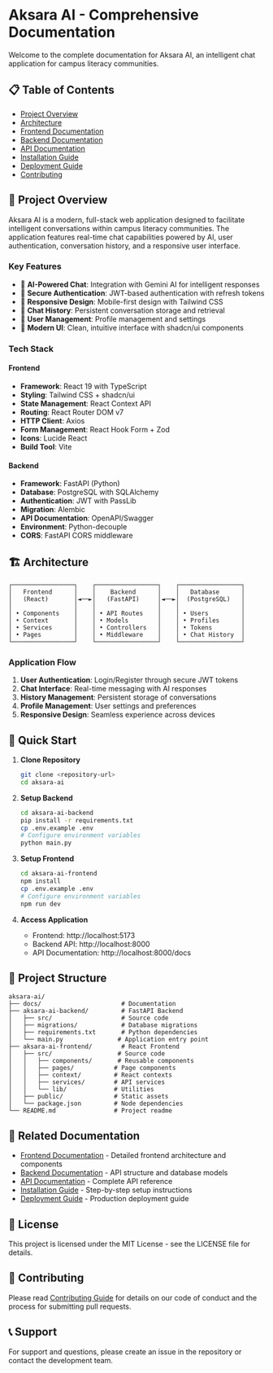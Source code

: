 # Aksara AI - Comprehensive Documentation

Welcome to the complete documentation for Aksara AI, an intelligent chat application for campus literacy communities.

## 📋 Table of Contents

- [Project Overview](#project-overview)
- [Architecture](#architecture)
- [Frontend Documentation](./frontend.md)
- [Backend Documentation](./backend.md)
- [API Documentation](./api.md)
- [Installation Guide](./installation.md)
- [Deployment Guide](./deployment.md)
- [Contributing](./contributing.md)

## 🎯 Project Overview

Aksara AI is a modern, full-stack web application designed to facilitate intelligent conversations within campus literacy communities. The application features real-time chat capabilities powered by AI, user authentication, conversation history, and a responsive user interface.

### Key Features

- 🤖 **AI-Powered Chat**: Integration with Gemini AI for intelligent responses
- 🔐 **Secure Authentication**: JWT-based authentication with refresh tokens
- 📱 **Responsive Design**: Mobile-first design with Tailwind CSS
- 💬 **Chat History**: Persistent conversation storage and retrieval
- 👤 **User Management**: Profile management and settings
- 🎨 **Modern UI**: Clean, intuitive interface with shadcn/ui components

### Tech Stack

#### Frontend
- **Framework**: React 19 with TypeScript
- **Styling**: Tailwind CSS + shadcn/ui
- **State Management**: React Context API
- **Routing**: React Router DOM v7
- **HTTP Client**: Axios
- **Form Management**: React Hook Form + Zod
- **Icons**: Lucide React
- **Build Tool**: Vite

#### Backend
- **Framework**: FastAPI (Python)
- **Database**: PostgreSQL with SQLAlchemy
- **Authentication**: JWT with PassLib
- **Migration**: Alembic
- **API Documentation**: OpenAPI/Swagger
- **Environment**: Python-decouple
- **CORS**: FastAPI CORS middleware

## 🏗️ Architecture

```
┌─────────────────┐    ┌─────────────────┐    ┌─────────────────┐
│   Frontend      │    │    Backend      │    │   Database      │
│   (React)       │◄──►│   (FastAPI)     │◄──►│  (PostgreSQL)   │
│                 │    │                 │    │                 │
│ • Components    │    │ • API Routes    │    │ • Users         │
│ • Context       │    │ • Models        │    │ • Profiles      │
│ • Services      │    │ • Controllers   │    │ • Tokens        │
│ • Pages         │    │ • Middleware    │    │ • Chat History  │
└─────────────────┘    └─────────────────┘    └─────────────────┘
```

### Application Flow

1. **User Authentication**: Login/Register through secure JWT tokens
2. **Chat Interface**: Real-time messaging with AI responses
3. **History Management**: Persistent storage of conversations
4. **Profile Management**: User settings and preferences
5. **Responsive Design**: Seamless experience across devices

## 🚀 Quick Start

1. **Clone Repository**
   ```bash
   git clone <repository-url>
   cd aksara-ai
   ```

2. **Setup Backend**
   ```bash
   cd aksara-ai-backend
   pip install -r requirements.txt
   cp .env.example .env
   # Configure environment variables
   python main.py
   ```

3. **Setup Frontend**
   ```bash
   cd aksara-ai-frontend
   npm install
   cp .env.example .env
   # Configure environment variables
   npm run dev
   ```

4. **Access Application**
   - Frontend: http://localhost:5173
   - Backend API: http://localhost:8000
   - API Documentation: http://localhost:8000/docs

## 📁 Project Structure

```
aksara-ai/
├── docs/                      # Documentation
├── aksara-ai-backend/         # FastAPI Backend
│   ├── src/                   # Source code
│   ├── migrations/            # Database migrations
│   ├── requirements.txt       # Python dependencies
│   └── main.py               # Application entry point
├── aksara-ai-frontend/        # React Frontend
│   ├── src/                  # Source code
│   │   ├── components/       # Reusable components
│   │   ├── pages/           # Page components
│   │   ├── context/         # React contexts
│   │   ├── services/        # API services
│   │   └── lib/             # Utilities
│   ├── public/              # Static assets
│   └── package.json         # Node dependencies
└── README.md                # Project readme
```

## 🔗 Related Documentation

- [Frontend Documentation](./frontend.md) - Detailed frontend architecture and components
- [Backend Documentation](./backend.md) - API structure and database models
- [API Documentation](./api.md) - Complete API reference
- [Installation Guide](./installation.md) - Step-by-step setup instructions
- [Deployment Guide](./deployment.md) - Production deployment guide

## 📄 License

This project is licensed under the MIT License - see the LICENSE file for details.

## 🤝 Contributing

Please read [Contributing Guide](./contributing.md) for details on our code of conduct and the process for submitting pull requests.

## 📞 Support

For support and questions, please create an issue in the repository or contact the development team.